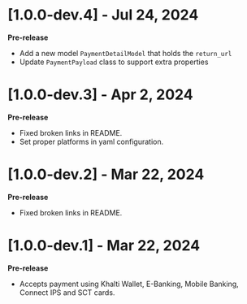 # [1.0.0-dev.4] - Jul 24, 2024
**Pre-release**
- Add a new model `PaymentDetailModel` that holds the `return_url`
- Update `PaymentPayload` class to support extra properties

# [1.0.0-dev.3] - Apr 2, 2024
**Pre-release**
- Fixed broken links in README.
- Set proper platforms in yaml configuration.

# [1.0.0-dev.2] - Mar 22, 2024
**Pre-release**
- Fixed broken links in README.

# [1.0.0-dev.1] - Mar 22, 2024
**Pre-release**
- Accepts payment using Khalti Wallet, E-Banking, Mobile Banking, Connect IPS and SCT cards.
